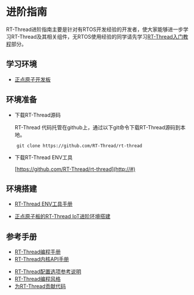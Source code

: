 # 进阶指南 #
RT-Thread进阶指南主要是针对有RTOS开发经验的开发者，使大家能够进一步学习RT-Thread及其相关组件，无RTOS使用经验的同学请先学习[RT-Thread入门教程](../tutorials/quickstart.md)部分。

## 学习环境 ##
* [正点原子开发板](http://#)
<!-- * QEMU模拟器 -->

## 环境准备 ##
* 下载RT-Thread源码

    RT-Thread 代码托管在github上，通过以下git命令下载RT-Thread源码到本地。

```
    git clone https://github.com/RT-Thread/rt-thread
```

* 下载RT-Thread ENV工具


    [https://github.com/RT-Thread/rt-thread](http://#)


## 环境搭建 ##
* [RT-Thread ENV工具手册](http://#)
<!--* [[QEMU模拟器]RT-Thread IoT进阶环境搭建](http://#) -->
* [正点原子板的RT-Thread IoT进阶环境搭建](../applicationnote/apollo_advanced.md)

<!--
## 实验手册 ##
* [正点原子板的RT-Thread实验手册](http://#)
-->

## 参考手册 ##
* [RT-Thread编程手册](../../zh/1chapters/02-chapter_thread.md)
* [RT-Thread内核API手册](http://#)
<!-- * [RT-Thread组件手册](http://#) -->
* [RT-Thread配置选项参考说明](rtconfig.md)
* [RT-Thread编程风格](../tutorials/codingstyle.md)
* [为RT-Thread贡献代码](../../zh/9appendix/03_github.md)